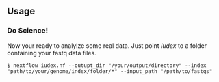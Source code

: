 Usage
------------

### Do Science!
Now your ready to analyize some real data. Just point *Iudex* to a folder containing your fastq data files.

```
$ nextflow iudex.nf --outupt_dir "/your/output/directory" --index "path/to/your/genome/index/folder/*" --input_path "/path/to/fastqs"
```
